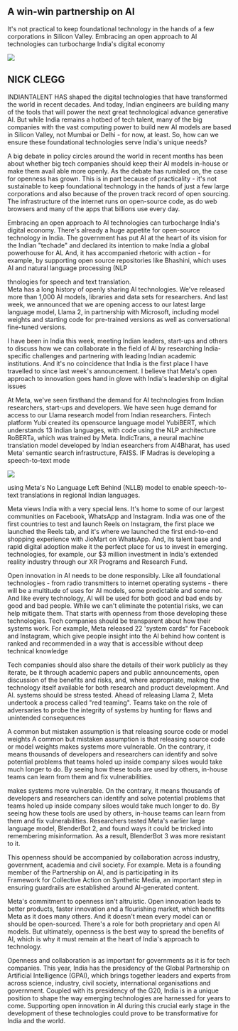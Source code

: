 ## A win-win partnership on AI

It's not practical to keep foundational technology in the hands of a few corporations in Silicon Valley. Embracing an open approach to AI technologies can turbocharge India's digital economy

![](_page_0_Picture_2.jpeg)

## NICK CLEGG

INDIANTALENT HAS shaped the digital technologies that have transformed the world in recent decades. And today, Indian engineers are building many of the tools that will power the next great technological advance generative AI. But while India remains a hotbed of tech talent, many of the big companies with the vast computing power to build new AI models are based in Silicon Valley, not Mumbai or Delhi - for now, at least. So, how can we ensure these foundational technologies serve India's unique needs?

A big debate in policy circles around the world in recent months has been about whether big tech companies should keep their AI models in-house or make them avail able more openly. As the debate has rumbled on, the case for openness has grown. This is in part because of practicality - it's not sustainable to keep foundational technology in the hands of just a few large corporations and also because of the proven track record of open sourcing. The infrastructure of the internet runs on open-source code, as do web browsers and many of the apps that billions use every day.

Embracing an open approach to Al technologies can turbocharge India's digital economy. There's already a huge appetite for open-source technology in India. The government has put AI at the heart of its vision for the Indian "techade" and declared its intention to make India a global powerhouse for AL And, it has accompanied rhetoric with action - for example, by supporting open source repositories like Bhashini, which uses AI and natural language processing (NLP

thnologies for speech and text translation.<br>Meta has a long history of openly sharing Al technologies. We've released more than 1,000 AI models, libraries and data sets for researchers. And last week, we announced that we are opening access to our latest large language model, Llama 2, in partnership with Microsoft, including model weights and starting code for pre-trained versions as well as conversational fine-tuned versions.

I have been in India this week, meeting Indian leaders, start-ups and others to discuss how we can collaborate in the field of Al by researching India-specific challenges and partnering with leading Indian academic institutions. And it's no coincidence that India is the first place I have travelled to since last week's announcement. I believe that Meta's open approach to innovation goes hand in glove with India's leadership on digital issues

At Meta, we've seen firsthand the demand for AI technologies from Indian researchers, start-ups and developers. We have seen huge demand for access to our Llama research model from Indian researchers. Fintech platform Yubi created its opensource language model YubiBERT, which understands 13 Indian languages, with code using the NLP architecture RoBERTa, which was trained by Meta. IndicTrans, a neural machine translation model developed by Indian esearchers from Al4Bharat, has used Meta' semantic search infrastructure, FAISS. IF Madras is developing a speech-to-text mode

![](_page_0_Picture_10.jpeg)

using Meta's No Language Left Behind (NLLB) model to enable speech-to-text translations in regional Indian languages.

Meta views India with a very special lens. It's home to some of our largest communities on Facebook, WhatsApp and Instagram. India was one of the first countries to test and launch Reels on Instagram, the first place we launched the Reels tab, and it's where we launched the first end-to-end shopping experience with JioMart on WhatsApp. And, its talent base and rapid digital adoption make it the perfect place for us to invest in emerging. technologies, for example, our \$3 million investment in India's extended reality industry through our XR Programs and Research Fund.

Open innovation in AI needs to be done responsibly. Like all foundational technologies - from radio transmitters to internet operating systems - there will be a multitude of uses for AI models, some predictable and some not. And like every technology, AI will be used for both good and bad ends by good and bad people. While we can't eliminate the potential risks, we can help mitigate them. That starts with openness from those developing these technologies. Tech companies should be transparent about how their systems work. For example, Meta released 22 'system cards" for Facebook and Instagram, which give people insight into the AI behind how content is ranked and recommended in a way that is accessible without deep technical knowledge

Tech companies should also share the details of their work publicly as they iterate, be it through academic papers and public announcements, open discussion of the benefits and risks, and, where appropriate, making the technology itself available for both research and product development. And Al. systems should be stress tested. Ahead of releasing Llama 2, Meta undertook a process called "red teaming". Teams take on the role of adversaries to probe the integrity of systems by hunting for flaws and unintended consequences

A common but mistaken assumption is that releasing source code or model weights A common but mistaken assumption is that releasing source code or model weights makes systems more vulnerable. On the contrary, it means thousands of developers and researchers can identify and solve potential problems that teams holed up inside company siloes would take much longer to do. By seeing how these tools are used by others, in-house teams can learn from them and fix vulnerabilities.

makes systems more vulnerable. On the contrary, it means thousands of developers and researchers can identify and solve potential problems that teams holed up inside company siloes would take much longer to do. By seeing how these tools are used by others, in-house teams can learn from them and fix vulnerabilities. Researchers tested Meta's earlier large language model, BlenderBot 2, and found ways it could be tricked into remembering misinformation. As a result, BlenderBot 3 was more resistant to it.

This openness should be accompanied by collaboration across industry, government, academia and civil society. For example. Meta is a founding member of the Partnership on AI, and is participating in its<br>Framework for Collective Action on Synthetic Media, an important step in ensuring guardrails are established around Al-generated content.

Meta's commitment to openness isn't altruistic. Open innovation leads to better products, faster innovation and a flourishing market, which benefits Meta as it does many others. And it doesn't mean every model can or should be open-sourced. There's a role for both proprietary and open AI models. But ultimately, openness is the best way to spread the benefits of AI, which is why it must remain at the heart of India's approach to technology.

Openness and collaboration is as important for governments as it is for tech companies. This year, India has the presidency of the Global Partnership on Artificial Intelligence (GPAI), which brings together leaders and experts from across science, industry, civil society, international organisations and government. Coupled with its presidency of the G20, India is in a unique position to shape the way emerging technologies are harnessed for years to come. Supporting open innovation in Al during this crucial early stage in the development of these technologies could prove to be transformative for India and the world.